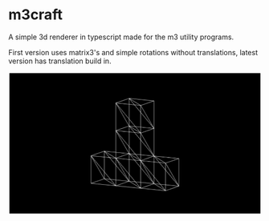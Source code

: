 # m3craft
A simple 3d renderer in typescript made for the m3 utility programs.

First version uses matrix3's and simple rotations without translations, latest version has translation build in.

![M3Craft Preview](./m3craft/res/preview.png) 